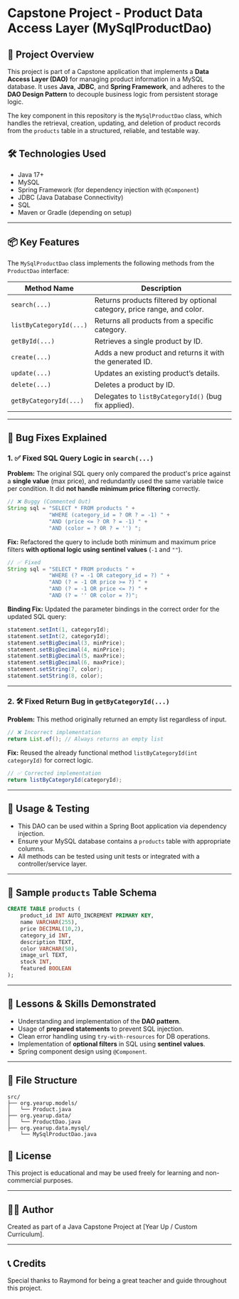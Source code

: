 # Capstone Project - Product Data Access Layer (MySqlProductDao)

## 📘 Project Overview

This project is part of a Capstone application that implements a **Data Access Layer (DAO)** for managing product information in a MySQL database. It uses **Java**, **JDBC**, and **Spring Framework**, and adheres to the **DAO Design Pattern** to decouple business logic from persistent storage logic.

The key component in this repository is the `MySqlProductDao` class, which handles the retrieval, creation, updating, and deletion of product records from the `products` table in a structured, reliable, and testable way.

## 🛠️ Technologies Used

* Java 17+
* MySQL
* Spring Framework (for dependency injection with `@Component`)
* JDBC (Java Database Connectivity)
* SQL
* Maven or Gradle (depending on setup)

---

## 📦 Key Features

The `MySqlProductDao` class implements the following methods from the `ProductDao` interface:

| Method Name             | Description                                                             |
| ----------------------- | ----------------------------------------------------------------------- |
| `search(...)`           | Returns products filtered by optional category, price range, and color. |
| `listByCategoryId(...)` | Returns all products from a specific category.                          |
| `getById(...)`          | Retrieves a single product by ID.                                       |
| `create(...)`           | Adds a new product and returns it with the generated ID.                |
| `update(...)`           | Updates an existing product’s details.                                  |
| `delete(...)`           | Deletes a product by ID.                                                |
| `getByCategoryId(...)`  | Delegates to `listByCategoryId()` (bug fix applied).                    |

---

## 🐞 Bug Fixes Explained

### 1. ✅ Fixed SQL Query Logic in `search(...)`

**Problem:**
The original SQL query only compared the product's price against a **single value** (max price), and redundantly used the same variable twice per condition. It did **not handle minimum price filtering** correctly.

```java
// ❌ Buggy (Commented Out)
String sql = "SELECT * FROM products " +
             "WHERE (category_id = ? OR ? = -1) " +
             "AND (price <= ? OR ? = -1) " +
             "AND (color = ? OR ? = '') ";
```

**Fix:**
Refactored the query to include both minimum and maximum price filters **with optional logic using sentinel values** (`-1` and `""`).

```java
// ✅ Fixed
String sql = "SELECT * FROM products " +
             "WHERE (? = -1 OR category_id = ?) " +
             "AND (? = -1 OR price >= ?) " +
             "AND (? = -1 OR price <= ?) " +
             "AND (? = '' OR color = ?)";
```

**Binding Fix:**
Updated the parameter bindings in the correct order for the updated SQL query:

```java
statement.setInt(1, categoryId);
statement.setInt(2, categoryId);
statement.setBigDecimal(3, minPrice);
statement.setBigDecimal(4, minPrice);
statement.setBigDecimal(5, maxPrice);
statement.setBigDecimal(6, maxPrice);
statement.setString(7, color);
statement.setString(8, color);
```

---

### 2. 🛠️ Fixed Return Bug in `getByCategoryId(...)`

**Problem:**
This method originally returned an empty list regardless of input.

```java
// ❌ Incorrect implementation
return List.of(); // Always returns an empty list
```

**Fix:**
Reused the already functional method `listByCategoryId(int categoryId)` for correct logic.

```java
// ✅ Corrected implementation
return listByCategoryId(categoryId);
```

---

## 🧪 Usage & Testing

* This DAO can be used within a Spring Boot application via dependency injection.
* Ensure your MySQL database contains a `products` table with appropriate columns.
* All methods can be tested using unit tests or integrated with a controller/service layer.

---

## 💃 Sample `products` Table Schema

```sql
CREATE TABLE products (
    product_id INT AUTO_INCREMENT PRIMARY KEY,
    name VARCHAR(255),
    price DECIMAL(10,2),
    category_id INT,
    description TEXT,
    color VARCHAR(50),
    image_url TEXT,
    stock INT,
    featured BOOLEAN
);
```

---

## 🧠 Lessons & Skills Demonstrated

* Understanding and implementation of the **DAO pattern**.
* Usage of **prepared statements** to prevent SQL injection.
* Clean error handling using `try-with-resources` for DB operations.
* Implementation of **optional filters** in SQL using **sentinel values**.
* Spring component design using `@Component`.

---

## 📁 File Structure

```
src/
├── org.yearup.models/
│   └── Product.java
├── org.yearup.data/
│   └── ProductDao.java
├── org.yearup.data.mysql/
    └── MySqlProductDao.java
```

## 📜 License

This project is educational and may be used freely for learning and non-commercial purposes.

---

## 👨‍💼 Author

Created as part of a Java Capstone Project at \[Year Up / Custom Curriculum].

---

## 📞 Credits

Special thanks to Raymond for being a great teacher and guide throughout this project.


